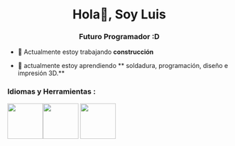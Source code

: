 <h1 align="center">Hola👋, Soy Luis</h1>
<h3 align="center">Futuro Programador :D</h3>

- 🔭 Actualmente estoy trabajando **construcción**

- 🌱 actualmente estoy aprendiendo ** soldadura, programación, diseño e impresión 3D.**


<h3 align="left">Idiomas y Herramientas :</h3>
<img src="https://cdn.icon-icons.com/icons2/2415/PNG/512/mysql_original_wordmark_logo_icon_146417.png" width="80"><img src="https://cdn.icon-icons.com/icons2/1243/PNG/512/adobephotoshopicon_84144.png" width="80">
<img src="https://cdn.icon-icons.com/icons2/2248/PNG/512/unity_icon_136074.png" width="80">
